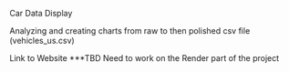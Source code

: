 Car Data Display

Analyzing and creating charts from raw to then polished csv file (vehicles_us.csv)

Link to Website ***TBD Need to work on the Render part of the project
